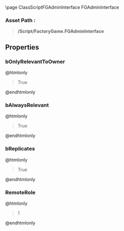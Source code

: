 \page ClassScriptFGAdminInterface FGAdminInterface
### Asset Path :
<b><blockquote>/Script/FactoryGame.FGAdminInterface</blockquote></b>
## Properties

### bOnlyRelevantToOwner
@htmlonly
<blockquote>True</blockquote>
@endhtmlonly

### bAlwaysRelevant
@htmlonly
<blockquote>True</blockquote>
@endhtmlonly

### bReplicates
@htmlonly
<blockquote>True</blockquote>
@endhtmlonly

### RemoteRole
@htmlonly
<blockquote>1</blockquote>
@endhtmlonly

